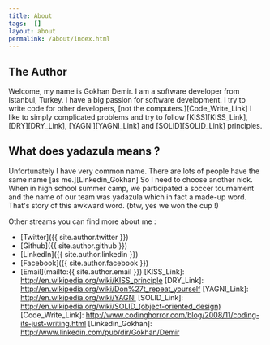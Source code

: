 ```yaml
---
title: About
tags:  []
layout: about
permalink: /about/index.html
---
```


## The Author

Welcome, my name is Gokhan Demir. I am a software developer from Istanbul, Turkey. I have a big passion for software development. I try to write code for other developers, [not the computers.][Code_Write_Link] I like to simply complicated problems and try to follow [KISS][KISS_Link], [DRY][DRY_Link], [YAGNI][YAGNI_Link] and [SOLID][SOLID_Link] principles. 

## What does yadazula means ?

Unfortunately I have very common name. There are lots of people have the same name [as me.][Linkedin_Gokhan] So I need to choose another nick. When in high school summer camp, we participated a soccer tournament and the name of our team was yadazula which in fact a made-up word. That's story of this awkward word. (btw, yes we won the cup !)

Other streams you can find more about me :

* [Twitter]({{ site.author.twitter }})
* [Github]({{ site.author.github }})
* [LinkedIn]({{ site.author.linkedin }})
* [Facebook]({{ site.author.facebook }})
* [Email](mailto:{{ site.author.email }})
[KISS_Link]: http://en.wikipedia.org/wiki/KISS_principle
[DRY_Link]: http://en.wikipedia.org/wiki/Don%27t_repeat_yourself
[YAGNI_Link]: http://en.wikipedia.org/wiki/YAGNI
[SOLID_Link]: http://en.wikipedia.org/wiki/SOLID_(object-oriented_design)
[Code_Write_Link]: http://www.codinghorror.com/blog/2008/11/coding-its-just-writing.html
[Linkedin_Gokhan]: http://www.linkedin.com/pub/dir/Gokhan/Demir